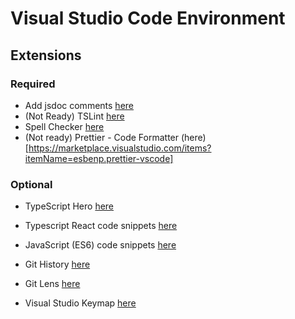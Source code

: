 # Visual Studio Code Environment

## Extensions

### Required
* Add jsdoc comments [here](https://marketplace.visualstudio.com/items?itemName=stevencl.addDocComments)
* (Not Ready) TSLint [here](https://marketplace.visualstudio.com/items?itemName=eg2.tslint)
* Spell Checker [here](https://marketplace.visualstudio.com/items?itemName=streetsidesoftware.code-spell-checker)
* (Not ready) Prettier - Code Formatter (here)[https://marketplace.visualstudio.com/items?itemName=esbenp.prettier-vscode]

### Optional

* TypeScript Hero [here](https://marketplace.visualstudio.com/items?itemName=stevencl.addDocComments)

* Typescript React code snippets [here](https://marketplace.visualstudio.com/items?itemName=stevencl.addDocComments)
* JavaScript (ES6) code snippets [here](https://marketplace.visualstudio.com/items?itemName=xabikos.JavaScriptSnippets)

* Git History [here](https://marketplace.visualstudio.com/items?itemName=donjayamanne.githistory)
* Git Lens [here](https://marketplace.visualstudio.com/items?itemName=eamodio.gitlens)
* Visual Studio Keymap [here](https://marketplace.visualstudio.com/items?itemName=ms-vscode.vs-keybindings)
